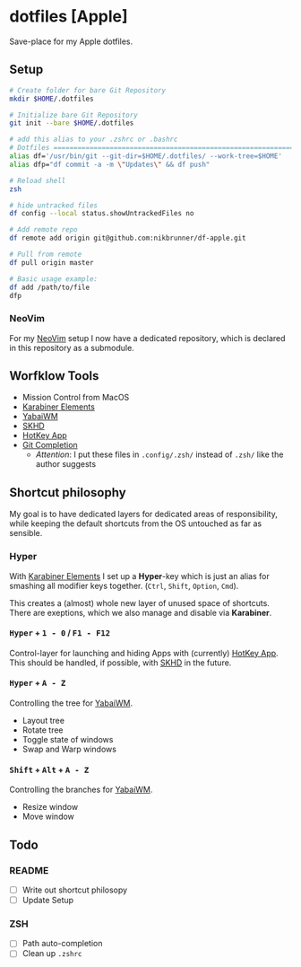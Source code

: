 # dotfiles [Apple]

Save-place for my Apple dotfiles.

## Setup

```bash
# Create folder for bare Git Repository
mkdir $HOME/.dotfiles

# Initialize bare Git Repository
git init --bare $HOME/.dotfiles

# add this alias to your .zshrc or .bashrc
# Dotfiles ===============================================================
alias df='/usr/bin/git --git-dir=$HOME/.dotfiles/ --work-tree=$HOME'
alias dfp="df commit -a -m \"Updates\" && df push"

# Reload shell
zsh

# hide untracked files
df config --local status.showUntrackedFiles no

# Add remote repo
df remote add origin git@github.com:nikbrunner/df-apple.git

# Pull from remote
df pull origin master

# Basic usage example:
df add /path/to/file
dfp
```

### NeoVim

For my [NeoVim](https://github.com/nikbrunner/nibru.vim) setup I now have a dedicated repository, which is declared in this repository as a submodule.

## Worfklow Tools

- Mission Control from MacOS
- [Karabiner Elements](https://karabiner-elements.pqrs.org/)
- [YabaiWM](https://github.com/koekeishiya/yabai)
- [SKHD](https://github.com/koekeishiya/skhd)
- [HotKey App](https://codenuts.de/en/posts/hotkey/)
- [Git Completion](https://oliverspryn.medium.com/adding-git-completion-to-zsh-60f3b0e7ffbc)
  - *Attention*: I put these files in `.config/.zsh/` instead of `.zsh/` like the author suggests


## Shortcut philosophy

My goal is to have dedicated layers for dedicated areas of responsibility, while keeping the default shortcuts from the OS untouched as far as sensible.

### Hyper

With [Karabiner Elements](https://karabiner-elements.pqrs.org/) I set up a **Hyper**-key which is just an alias for smashing all modifier keys together. (`Ctrl`, `Shift`, `Option`, `Cmd`).

This creates a (almost) whole new layer of unused space of shortcuts. There are exeptions, which we also manage and disable via **Karabiner**.

#### <kbd>Hyper</kbd> + <kbd>1 - 0</kbd> / <kbd>F1 - F12</kbd> 

Control-layer for launching and hiding Apps with (currently) [HotKey App](https://codenuts.de/en/posts/hotkey/). This should be handled, if possible, with [SKHD](https://github.com/koekeishiya/skhd) in the future. 

#### <kbd>Hyper</kbd> + <kbd>A - Z</kbd> 

Controlling the tree for [YabaiWM](https://github.com/koekeishiya/yabai).

- Layout tree
- Rotate tree
- Toggle state of windows
- Swap and Warp windows

#### <kbd>Shift</kbd> + <kbd>Alt</kbd> + <kbd>A - Z</kbd>

Controlling the branches for [YabaiWM](https://github.com/koekeishiya/yabai).

- Resize window
- Move window

## Todo

### README

- [ ] Write out shortcut philosopy
- [ ] Update Setup

### ZSH

- [ ] Path auto-completion
- [ ] Clean up `.zshrc`
